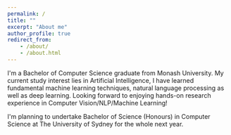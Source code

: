 ```yaml
---
permalink: /
title: ""
excerpt: "About me"
author_profile: true
redirect_from:
    - /about/
    - /about.html
---
```


I'm a Bachelor of Computer Science graduate from Monash University. My current study interest lies in Artificial Intelligence, I have learned fundamental machine learning techniques, natural language processing as well as deep learning. Looking forward to enjoying hands-on research experience in Computer Vision/NLP/Machine Learning!

I'm planning to undertake Bachelor of Science (Honours) in Computer Science at The University of Sydney for the whole next year.
